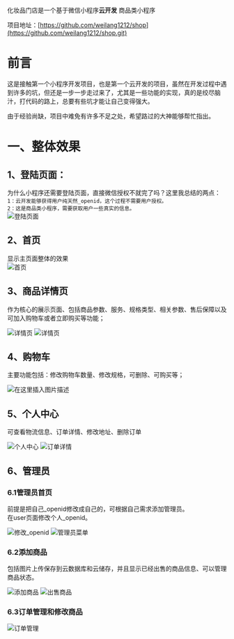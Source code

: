  化妆品门店是一个基于微信小程序**云开发** 商品类小程序  
    
 项目地址：[https://github.com/weilang1212/shop](https://github.com/weilang1212/shop.git)  
# 前言
这是接触第一个小程序开发项目，也是第一个云开发的项目，虽然在开发过程中遇到许多的坑，但还是一步一步走过来了，尤其是一些功能的实现，真的是绞尽脑汁，打代码的路上，总要有些坑才能让自己变得强大。
  
由于经验尚缺，项目中难免有许多不足之处，希望路过的大神能够帮忙指出。
# 一、整体效果
## 1、登陆页面：  
为什么小程序还需要登陆页面，直接微信授权不就完了吗？这里我总结的两点：  
`1：云开发能够获得用户纯天然_openid，这个过程不需要用户授权。`  
`2：这是商品类小程序，需要获取用户一些真实的信息。`  
![登陆页面](https://img-blog.csdnimg.cn/20190822092326925.png?x-oss-process=image/watermark,type_ZmFuZ3poZW5naGVpdGk,shadow_10,text_aHR0cHM6Ly9ibG9nLmNzZG4ubmV0L3FxXzM4MTA5NTk0,size_16,color_FFFFFF,t_70)
## 2、首页
显示主页面整体的效果  
![首页](https://img-blog.csdnimg.cn/20190822191011516.png?x-oss-process=image/watermark,type_ZmFuZ3poZW5naGVpdGk,shadow_10,text_aHR0cHM6Ly9ibG9nLmNzZG4ubmV0L3FxXzM4MTA5NTk0,size_16,color_FFFFFF,t_70)
## 3、商品详情页
作为核心的展示页面、包括商品参数、服务、规格类型、相关参数、售后保障以及可加入购物车或者立即购买等功能；  
  
![详情页](https://img-blog.csdnimg.cn/20190822164355995.png?x-oss-process=image/watermark,type_ZmFuZ3poZW5naGVpdGk,shadow_10,text_aHR0cHM6Ly9ibG9nLmNzZG4ubmV0L3FxXzM4MTA5NTk0,size_16,color_FFFFFF,t_70)
![详情页](https://img-blog.csdnimg.cn/20190822164019777.png?x-oss-process=image/watermark,type_ZmFuZ3poZW5naGVpdGk,shadow_10,text_aHR0cHM6Ly9ibG9nLmNzZG4ubmV0L3FxXzM4MTA5NTk0,size_16,color_FFFFFF,t_70)
## 4、购物车
主要功能包括：修改购物车数量、修改规格，可删除、可购买等；  
  
![在这里插入图片描述](https://img-blog.csdnimg.cn/20190821190316463.png?x-oss-process=image/watermark,type_ZmFuZ3poZW5naGVpdGk,shadow_10,text_aHR0cHM6Ly9ibG9nLmNzZG4ubmV0L3FxXzM4MTA5NTk0,size_16,color_FFFFFF,t_70)
## 5、个人中心
可查看物流信息、订单详情、修改地址、删除订单  
  
![个人中心](https://img-blog.csdnimg.cn/20190821192026120.png?x-oss-process=image/watermark,type_ZmFuZ3poZW5naGVpdGk,shadow_10,text_aHR0cHM6Ly9ibG9nLmNzZG4ubmV0L3FxXzM4MTA5NTk0,size_16,color_FFFFFF,t_70)
![订单详情](https://img-blog.csdnimg.cn/20190821192034591.png?x-oss-process=image/watermark,type_ZmFuZ3poZW5naGVpdGk,shadow_10,text_aHR0cHM6Ly9ibG9nLmNzZG4ubmV0L3FxXzM4MTA5NTk0,size_16,color_FFFFFF,t_70)
## 6、管理员
### 6.1管理员首页
前提是把自己_openid修改成自己的，可根据自己需求添加管理员。  
在user页面修改个人_openid。  
  
![修改_openid](https://img-blog.csdnimg.cn/20190822165925122.png?x-oss-process=image/watermark,type_ZmFuZ3poZW5naGVpdGk,shadow_10,text_aHR0cHM6Ly9ibG9nLmNzZG4ubmV0L3FxXzM4MTA5NTk0,size_16,color_FFFFFF,t_70)
![管理员菜单](https://img-blog.csdnimg.cn/20190821192603429.png?x-oss-process=image/watermark,type_ZmFuZ3poZW5naGVpdGk,shadow_10,text_aHR0cHM6Ly9ibG9nLmNzZG4ubmV0L3FxXzM4MTA5NTk0,size_16,color_FFFFFF,t_70)  
### 6.2添加商品
包括图片上传保存到云数据库和云储存，并且显示已经出售的商品信息、可以管理商品状态。  
  
 ![添加商品](https://img-blog.csdnimg.cn/20190821192615354.png?x-oss-process=image/watermark,type_ZmFuZ3poZW5naGVpdGk,shadow_10,text_aHR0cHM6Ly9ibG9nLmNzZG4ubmV0L3FxXzM4MTA5NTk0,size_16,color_FFFFFF,t_70)
![出售商品](https://img-blog.csdnimg.cn/20190821192646885.png?x-oss-process=image/watermark,type_ZmFuZ3poZW5naGVpdGk,shadow_10,text_aHR0cHM6Ly9ibG9nLmNzZG4ubmV0L3FxXzM4MTA5NTk0,size_16,color_FFFFFF,t_70)
### 6.3订单管理和修改商品
![订单管理](https://img-blog.csdnimg.cn/20190821192813631.png?x-oss-process=image/watermark,type_ZmFuZ3poZW5naGVpdGk,shadow_10,text_aHR0cHM6Ly9ibG9nLmNzZG4ubmV0L3FxXzM4MTA5NTk0,size_16,color_FFFFFF,t_70)
